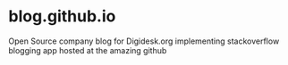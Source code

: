 # blog.github.io
Open Source company blog for Digidesk.org implementing stackoverflow blogging app hosted at the amazing github 

